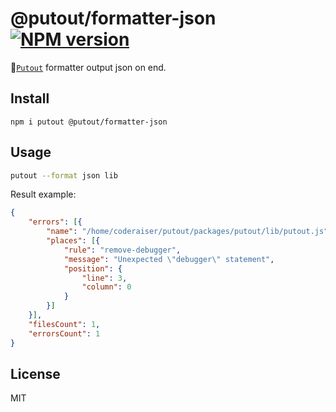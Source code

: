 # @putout/formatter-json [![NPM version][NPMIMGURL]][NPMURL]

[NPMIMGURL]: https://img.shields.io/npm/v/@putout/formatter-json.svg?style=flat&longCache=true
[NPMURL]: https://npmjs.org/package/@putout/formatter-json "npm"

🐊[`Putout`](https://github.com/coderaiser/putout) formatter output json on end.

## Install

```
npm i putout @putout/formatter-json
```

## Usage

```sh
putout --format json lib
```

Result example:

```json
{
    "errors": [{
        "name": "/home/coderaiser/putout/packages/putout/lib/putout.js",
        "places": [{
            "rule": "remove-debugger",
            "message": "Unexpected \"debugger\" statement",
            "position": {
                "line": 3,
                "column": 0
            }
        }]
    }],
    "filesCount": 1,
    "errorsCount": 1
}
```

## License

MIT
